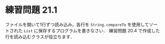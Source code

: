 # 練習問題 21.1

ファイルを開いて1行ずつ読み込み，各行を `String.compareTo` を使用してソートされた `List` に保存するプログラムを書きなさい．
練習問題 20.4 で作成した行を読み込むクラスが役立ちます．